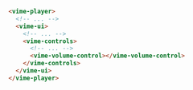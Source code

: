 ```html {7} title="example.html"
<vime-player>
  <!-- ... -->
  <vime-ui>
    <!-- ... -->
    <vime-controls>
      <!-- ... -->
      <vime-volume-control></vime-volume-control>
    </vime-controls>
  </vime-ui>
</vime-player>
```
